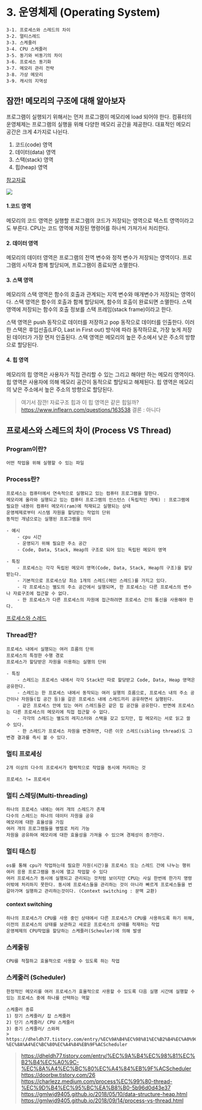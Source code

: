 # 3. 운영체제 (Operating System)

	3-1. 프로세스와 스레드의 차이
	3-2. 멀티스레드
	3-3. 스케줄러
	3-4. CPU 스케줄러
	3-5. 동기와 비동기의 차이
	3-6. 프로세스 동기화
	3-7. 메모리 관리 전략
	3-8. 가상 메모리
	3-9. 캐시의 지역성

## 잠깐! 메모리의 구조에 대해 알아보자
프로그램이 실행되기 위해서는 먼저 프로그램이 메모리에 load 되어야 한다.
컴퓨터의 운영체제는 프로그램의 실행을 위해 다양한 메모리 공간을 제공한다.
대표적인 메모리 공간은 크게 4가지로 나뉜다.
1. 코드(code) 영역
2. 데이터(data) 영역
3. 스택(stack) 영역
4. 힙(heap) 영역

[참고자료](http://www.tcpschool.com/c/c_memory_structure)

<img src='http://www.tcpschool.com/lectures/img_c_memory_structure.png'>

#### 1.코드 영역
메모리의 코드 영역은 실행할 프로그램의 코드가 저장되는 영역으로 텍스트 영역이라고도 부른다.
CPU는 코드 영역에 저장된 명령어를 하나씩 가져가서 처리한다.

#### 2. 데이터 영역
메모리의 데이터 영역은 프로그램의 전역 변수와 정적 변수가 저장되는 영역이다.
프로그램의 시작과 함께 할당되며, 프로그램이 종료되면 소멸한다.

#### 3. 스택 영역
메모리의 스택 영역은 함수의 호출과 관계되는 지역 변수와 매개변수가 저장되는 영역이다. 스택 영역은 함수의 호출과 함께 할당되며, 함수의 호출이 완료되면 소멸한다. 스택 영역에 저장되는 함수의 호출 정보를 스택 프레임(stack frame)이라고 한다.

스택 영역은 push 동작으로 데이터를 저장하고 pop 동작으로 데이터를 인출한다. 이러한 스택은 후입선출(LIFO, Last in First out) 방식에 따라 동작하므로, 가장 늦게 저장된 데이터가 가장 먼저 인출된다. 스택 영역은 메모리의 높은 주소에서 낮은 주소의 방향으로 할당된다.

#### 4. 힙 영역
메모리의 힙 영역은 사용자가 직접 관리할 수 있는 그리고 해야만 하는 메모리 영역이다. 힙 영역은 사용자에 의해 메모리 공간이 동적으로 할당되고 해제된다. 힙 영역은 메모리의 낮은 주소에서 높은 주소의 방향으로 할당된다.

> 여기서 잠깐!
> 자료구조 힙과 이 힙 영역은 같은 힙일까?
> https://www.inflearn.com/questions/163538
> 결론 : 아니다

## 프로세스와 스레드의 차이 (Process VS Thread)

### Program이란?	
	어떤 작업을 위해 실행할 수 있는 파일

### Process란?
	프로세스는 컴퓨터에서 연속적으로 실행되고 있는 컴퓨터 프로그램을 말한다.
	메모리에 올라와 실행되고 있는 컴퓨터 프로그램의 인스턴스 (독립적인 개체) : 프로그램에 필요한 내용이 컴퓨터 메모리(ram)에 적재되고 실행되는 상태
	운영체제로부터 시스템 자원을 할당받는 작업의 단위
	동적인 개념으로는 실행된 프로그램을 의미

	- 예시
    	- cpu 시간
    	- 운영되기 위해 필요한 주소 공간
    	- Code, Data, Stack, Heap의 구조로 되어 있는 독립된 메모리 영역

	- 특징
    	- 프로세스는 각각 독립된 메모리 영역(Code, Data, Stack, Heap의 구조)을 할당받는다.
    	- 기본적으로 프로세스당 최소 1개의 스레드(메인 스레드)를 가지고 있다.
    	- 각 프로세스는 별도의 주소 공간에서 실행되며, 한 프로세스는 다른 프로세스의 변수나 자료구조에 접근할 수 없다.
    	- 한 프로세스가 다른 프로세스의 자원에 접근하려면 프로세스 간의 통신을 사용해야 한다.

[프로세스와 스레드](https://doorbw.tistory.com/26)

### Thread란?
	프로세스 내에서 실행되는 여러 흐름의 단위
	프로세스의 특정한 수행 경로
	프로세스가 할당받은 자원을 이용하는 실행의 단위

	- 특징
    	- 스레드는 프로세스 내에서 각각 Stack만 따로 할당받고 Code, Data, Heap 영역은 공유한다.
    	- 스레드는 한 프로세스 내에서 동작되는 여러 실행의 흐름으로, 프로세스 내의 주소 공간이나 자원들(힙 공간 등)을 갈은 프로세스 내에 스레드끼리 공유하면서 실행된다.
    	- 같은 프로세스 안에 있는 여러 스레드들은 같은 힙 공간을 공유한다. 반면에 프로세스는 다른 프로세스의 메모리에 직접 접근할 수 없다.
    	- 각각의 스레드는 별도의 레지스터와 스택을 갖고 있지만, 힙 메모리는 서로 읽고 쓸 수 있다.
    	- 한 스레드가 프로세스 자원을 변경하면, 다른 이웃 스레드(sibling thread)도 그 변경 결과를 즉시 볼 수 있다.

### 멀티 프로세싱
	2개 이상의 다수의 프로세서가 협력적으로 작업을 동시에 처리하는 것

	프로세스 != 프로세서

### 멀티 스레딩(Multi-threading)
	하나의 프로세스 내에는 여러 개의 스레드가 존재
	다수의 스레드는 하나의 데이터 자원을 공유
	메모리에 대한 효율성을 가짐
	여러 개의 프로그램들을 병렬로 처리 가능
	자원을 공유하여 메모리에 대한 효율성을 가져올 수 있으며 경제성이 증가한다.

### 멀티 태스킹
	os를 통해 cpu가 작업하는데 필요한 자원(시간)을 프로세스 또는 스레드 간에 나누는 행위
	여러 응용 프로그램을 동시에 열고 작업할 수 있다
	여러 프로세스가 동시에 실행되고 관리되는 것처럼 보이지만 CPU는 사실 한번에 한가지 명령어밖에 처리하지 못한다. 동시에 프로세스들을 관리하는 것이 아니라 빠르게 프로세스들을 번갈아가며 실행하고 관리하는것이다. (Context switching : 문맥 교환) 

#### context switching
	하나의 프로세스가 CPU를 사용 중인 상태에서 다른 프로세스가 CPU를 사용하도록 하기 위해, 이전의 프로세스의 상태를 보관하고 새로운 프로세스의 상태를 적재하는 작업
	운영체제의 CPU작업을 할당하는 스케줄러(Scheuler)에 의해 발생

### 스케줄링
	CPU를 적절하고 효율적으로 사용할 수 있도록 하는 작업

### 스케줄러 (Scheduler)
	한정적인 메모리를 여러 프로세스가 효율적으로 사용할 수 있도록 다음 실행 시간에 실행할 수 있는 프로세스 중에 하나를 선택하는 역할

	스케줄러 종류
	1) 장기 스케줄러/ 잡 스케줄러
	2) 단기 스케줄러/ CPU 스케줄러
	3) 중기 스케줄러/ 스와퍼
	> https://dheldh77.tistory.com/entry/%EC%9A%B4%EC%98%81%EC%B2%B4%EC%A0%9C-%EC%8A%A4%EC%BC%80%EC%A4%84%EB%9F%ACScheduler

> https://dheldh77.tistory.com/entry/%EC%9A%B4%EC%98%81%EC%B2%B4%EC%A0%9C-%EC%8A%A4%EC%BC%80%EC%A4%84%EB%9F%ACScheduler
> https://doorbw.tistory.com/26
> https://charlezz.medium.com/process%EC%99%80-thread-%EC%9D%B4%EC%95%BC%EA%B8%B0-5b96d0d43e37
> https://gmlwjd9405.github.io/2018/05/10/data-structure-heap.html
> https://gmlwjd9405.github.io/2018/09/14/process-vs-thread.html